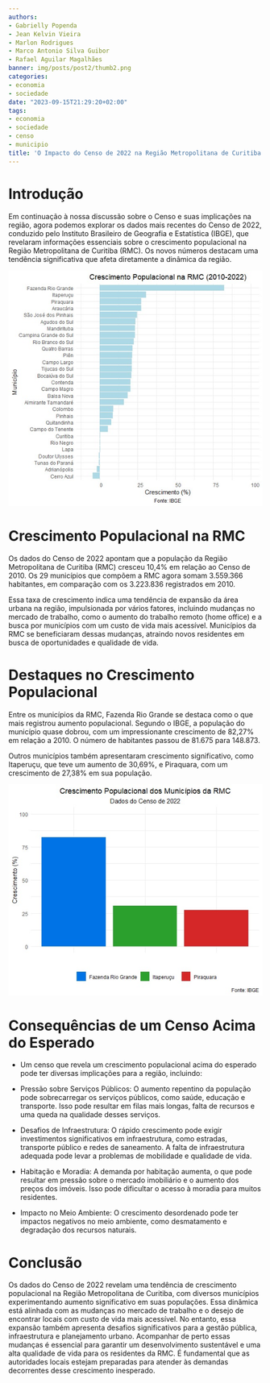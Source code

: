 ```yaml
---
authors:
- Gabrielly Popenda
- Jean Kelvin Vieira
- Marlon Rodrigues
- Marco Antonio Silva Guibor
- Rafael Aguilar Magalhães
banner: img/posts/post2/thumb2.png
categories:
- economia
- sociedade
date: "2023-09-15T21:29:20+02:00"
tags:
- economia
- sociedade
- censo
- municipio
title: 'O Impacto do Censo de 2022 na Região Metropolitana de Curitiba: Crescimento Populacional e Implicações'
---
```


# Introdução 

Em continuação à nossa discussão sobre o Censo e suas implicações na região, agora podemos explorar os dados mais recentes do Censo de 2022, conduzido pelo Instituto Brasileiro de Geografia e Estatística (IBGE), que revelaram informações essenciais sobre o crescimento populacional na Região Metropolitana de Curitiba (RMC). Os novos números destacam uma tendência significativa que afeta diretamente a dinâmica da região. 

![plot1](https://github.com/CristianPessatti/DataSciLabs-Site/blob/main/static/img/posts/post2/plot1.jpeg?raw=true "Plot 1")

# Crescimento Populacional na RMC 

Os dados do Censo de 2022 apontam que a população da Região Metropolitana de Curitiba (RMC) cresceu 10,4% em relação ao Censo de 2010. Os 29 municípios que compõem a RMC agora somam 3.559.366 habitantes, em comparação com os 3.223.836 registrados em 2010. 

Essa taxa de crescimento indica uma tendência de expansão da área urbana na região, impulsionada por vários fatores, incluindo mudanças no mercado de trabalho, como o aumento do trabalho remoto (home office) e a busca por municípios com um custo de vida mais acessível. Municípios da RMC se beneficiaram dessas mudanças, atraindo novos residentes em busca de oportunidades e qualidade de vida. 

# Destaques no Crescimento Populacional 

Entre os municípios da RMC, Fazenda Rio Grande se destaca como o que mais registrou aumento populacional. Segundo o IBGE, a população do município quase dobrou, com um impressionante crescimento de 82,27% em relação a 2010. O número de habitantes passou de 81.675 para 148.873. 

Outros municípios também apresentaram crescimento significativo, como Itaperuçu, que teve um aumento de 30,69%, e Piraquara, com um crescimento de 27,38% em sua população. 

![plot2](https://github.com/CristianPessatti/DataSciLabs-Site/blob/main/static/img/posts/post2/plot3.jpeg?raw=true "Plot 2")

# Consequências de um Censo Acima do Esperado 

* Um censo que revela um crescimento populacional acima do esperado pode ter diversas implicações para a região, incluindo: 

* Pressão sobre Serviços Públicos: O aumento repentino da população pode sobrecarregar os serviços públicos, como saúde, educação e transporte. Isso pode resultar em filas mais longas, falta de recursos e uma queda na qualidade desses serviços. 

* Desafios de Infraestrutura: O rápido crescimento pode exigir investimentos significativos em infraestrutura, como estradas, transporte público e redes de saneamento. A falta de infraestrutura adequada pode levar a problemas de mobilidade e qualidade de vida. 

* Habitação e Moradia: A demanda por habitação aumenta, o que pode resultar em pressão sobre o mercado imobiliário e o aumento dos preços dos imóveis. Isso pode dificultar o acesso à moradia para muitos residentes. 

* Impacto no Meio Ambiente: O crescimento desordenado pode ter impactos negativos no meio ambiente, como desmatamento e degradação dos recursos naturais. 

# Conclusão 

Os dados do Censo de 2022 revelam uma tendência de crescimento populacional na Região Metropolitana de Curitiba, com diversos municípios experimentando aumento significativo em suas populações. Essa dinâmica está alinhada com as mudanças no mercado de trabalho e o desejo de encontrar locais com custo de vida mais acessível. No entanto, essa expansão também apresenta desafios significativos para a gestão pública, infraestrutura e planejamento urbano. Acompanhar de perto essas mudanças é essencial para garantir um desenvolvimento sustentável e uma alta qualidade de vida para os residentes da RMC. É fundamental que as autoridades locais estejam preparadas para atender às demandas decorrentes desse crescimento inesperado.
